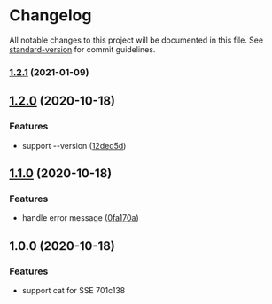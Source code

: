 # Changelog

All notable changes to this project will be documented in this file. See [standard-version](https://github.com/conventional-changelog/standard-version) for commit guidelines.

### [1.2.1](https://github.com/BlackGlory/sse-cat/compare/v1.2.0...v1.2.1) (2021-01-09)

## [1.2.0](https://github.com/BlackGlory/sse-cat/compare/v1.1.0...v1.2.0) (2020-10-18)


### Features

* support --version ([12ded5d](https://github.com/BlackGlory/sse-cat/commit/12ded5d8b718cb9204fd1f7833d0653943d32925))

## [1.1.0](https://github.com/BlackGlory/sse-cat/compare/v1.0.0...v1.1.0) (2020-10-18)


### Features

* handle error message ([0fa170a](https://github.com/BlackGlory/sse-cat/commit/0fa170a40dfad93ad6ebf626d49d56e16a4af047))

## 1.0.0 (2020-10-18)


### Features

* support cat for SSE 701c138
